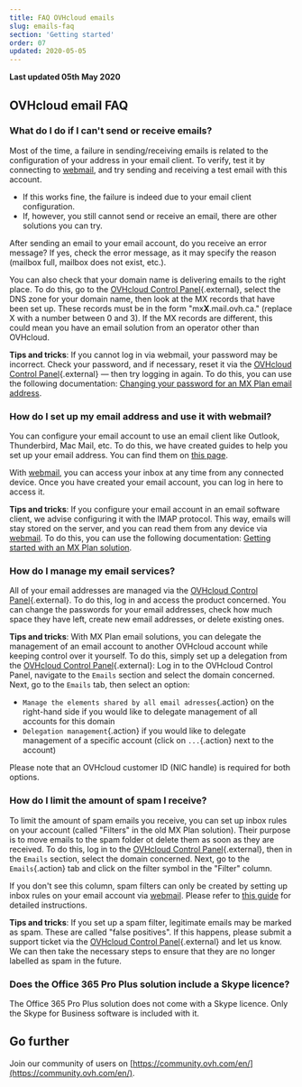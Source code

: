 ```yaml
---
title: FAQ OVHcloud emails
slug: emails-faq
section: 'Getting started'
order: 07
updated: 2020-05-05
---
```


**Last updated 05th May 2020**

## OVHcloud email FAQ

### What do I do if I can't send or receive emails? 

Most of the time, a failure in sending/receiving emails is related to the configuration of your address in your email client. To verify, test it by connecting to [webmail](https://www.ovh.com/world/mail/), and try sending and receiving a test email with this account. 

- If this works fine, the failure is indeed due to your email client configuration. 
- If, however, you still cannot send or receive an email, there are other solutions you can try. 

After sending an email to your email account, do you receive an error message? If yes, check the error message, as it may specify the reason (mailbox full, mailbox does not exist, etc.). 

You can also check that your domain name is delivering emails to the right place. To do this, go to the [OVHcloud Control Panel](https://ca.ovh.com/auth/?action=gotomanager&from=https://www.ovh.com/world/&ovhSubsidiary=we){.external}, select the DNS zone for your domain name, then look at the MX records that have been set up. These records must be in the form "mx**X**.mail.ovh.ca." (replace X with a number between 0 and 3). If the MX records are different, this could mean you have an email solution from an operator other than OVHcloud. 

**Tips and tricks**: If you cannot log in via webmail, your password may be incorrect. Check your password, and if necessary, reset it via the [OVHcloud Control Panel](https://ca.ovh.com/auth/?action=gotomanager&from=https://www.ovh.com/world/&ovhSubsidiary=we){.external} — then try logging in again. To do this, you can use the following documentation: [Changing your password for an MX Plan email address](../changing-email-address-password).

### How do I set up my email address and use it with webmail? 

You can configure your email account to use an email client like Outlook, Thunderbird, Mac Mail, etc. To do this, we have created guides to help you set up your email address. You can find them on [this page](../). 

With [webmail](/), you can access your inbox at any time from any connected device. Once you have created your email account, you can log in here to access it. 

**Tips and tricks**: If you configure your email account in an email software client, we advise configuring it with the IMAP protocol. This way, emails will stay stored on the server, and you can read them from any device via [webmail](https://www.ovh.com/world/mail/). To do this, you can use the following documentation: [Getting started with an MX Plan solution](../web_hosting_an_overview_of_ovh_email).

### How do I manage my email services? 

All of your email addresses are managed via the [OVHcloud Control Panel](https://ca.ovh.com/auth/?action=gotomanager&from=https://www.ovh.com/world/&ovhSubsidiary=we){.external}. To do this, log in and access the product concerned. You can change the passwords for your email addresses, check how much space they have left, create new email addresses, or delete existing ones. 

**Tips and tricks**: With MX Plan email solutions, you can delegate the management of an email account to another OVHcloud account while keeping control over it yourself. To do this, simply set up a delegation from the [OVHcloud Control Panel](https://ca.ovh.com/auth/?action=gotomanager&from=https://www.ovh.com/world/&ovhSubsidiary=we){.external}: Log in to the OVHcloud Control Panel, navigate to the `Emails` section and select the domain concerned. Next, go to the `Emails` tab, then select an option:

- `Manage the elements shared by all email adresses`{.action} on the right-hand side if you would like to delegate management of all accounts for this domain
- `Delegation management`{.action} if you would like to delegate management of a specific account (click on `...`{.action} next to the account)  

Please note that an OVHcloud customer ID (NIC handle) is required for both options.

### How do I limit the amount of spam I receive? 

To limit the amount of spam emails you receive, you can set up inbox rules on your account (called "Filters" in the old MX Plan solution). Their purpose is to move emails to the spam folder ot delete them as soon as they are received. To do this, log in to the [OVHcloud Control Panel](https://ca.ovh.com/auth/?action=gotomanager&from=https://www.ovh.com/world/&ovhSubsidiary=we){.external}, then in the `Emails` section, select the domain concerned. Next, go to the `Emails`{.action} tab and click on the filter symbol in the "Filter" column. 

If you don't see this column, spam filters can only be created by setting up inbox rules on your email account via [webmail](). Please refer to [this guide](../../microsoft-collaborative-solutions/creating-inbox-rules-in-owa/) for detailed instructions.

**Tips and tricks**: If you set up a spam filter, legitimate emails may be marked as spam. These are called "false positives". If this happens, please submit a support ticket via the [OVHcloud Control Panel](https://ca.ovh.com/auth/?action=gotomanager&from=https://www.ovh.com/world/&ovhSubsidiary=we){.external} and let us know. We can then take the necessary steps to ensure that they are no longer labelled as spam in the future.

### Does the Office 365 Pro Plus solution include a Skype licence? 

The Office 365 Pro Plus solution does not come with a Skype licence. Only the Skype for Business software is included with it. 

## Go further

Join our community of users on [https://community.ovh.com/en/](https://community.ovh.com/en/).
